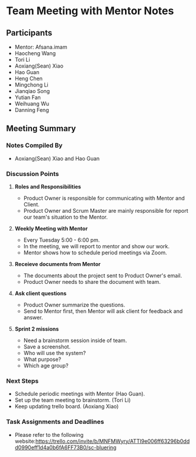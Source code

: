 # Team Meeting with Mentor Notes

## Participants
- Mentor: Afsana.​imam
- Haocheng Wang
- Tori Li
- Aoxiang(Sean) Xiao
- Hao Guan
- Heng Chen
- Mingchong Li
- Jianqiao Song
- Yutian Fan
- Weihuang Wu
- Danning Feng


## Meeting Summary

### Notes Compiled By
- Aoxiang(Sean) Xiao and Hao Guan

### Discussion Points

1. **Roles and Responsibilities**
    - Product Owner is responsible for communicating with Mentor and Client.
    - Product Owner and Scrum Master are mainly responsible for report our team's situation to the Mentor.
      
2. **Weekly Meeting with Mentor**
    - Every Tuesday 5:00 - 6:00 pm.
    - In the meeting, we will report to mentor and show our work.
    - Mentor shows how to schedule period meetings via Zoom.

3. **Receieve documents from Mentor**
    - The documents about the project sent to Product Owner's email.
    - Product Owner needs to share the document with team.

4. **Ask client questions**
    - Product Owner summarize the questions.
    - Send to Mentor first, then Mentor will ask client for feedback and answer.

5. **Sprint 2 missions**
    - Need a brainstorm session inside of team.
    - Save a screenshot.
    - Who will use the system?
    - What purpose?
    - Which age group?

### Next Steps
- Schedule periodic meetings with Mentor (Hao Guan).
- Set up the team meeting to brainstorm. (Tori Li)
- Keep updating trello board. (Aoxiang Xiao)

### Task Assignments and Deadlines
- Please refer to the following website:https://trello.com/invite/b/MNFMWyry/ATTI9e006ff63296b0ddd0990eff1d4a0b6fA6FF73B0/sc-bluering